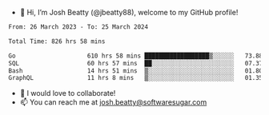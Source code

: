 - 👋 Hi, I’m Josh Beatty (@jbeatty88), welcome to my GitHub profile!

<!--START_SECTION:waka-->

```txt
From: 26 March 2023 - To: 25 March 2024

Total Time: 826 hrs 58 mins

Go                    610 hrs 58 mins ██████████████████▒░░░░░░   73.88 %
SQL                   60 hrs 57 mins  ██░░░░░░░░░░░░░░░░░░░░░░░   07.37 %
Bash                  14 hrs 51 mins  ▒░░░░░░░░░░░░░░░░░░░░░░░░   01.80 %
GraphQL               11 hrs 8 mins   ▒░░░░░░░░░░░░░░░░░░░░░░░░   01.35 %
```

<!--END_SECTION:waka-->

- 💞️ I would love to collaborate!
- 📫 You can reach me at josh.beatty@softwaresugar.com

<!---
jbeatty88/jbeatty88 is a ✨ special ✨ repository because its `README.md` (this file) appears on your GitHub profile.
You can click the Preview link to take a look at your changes.
--->
